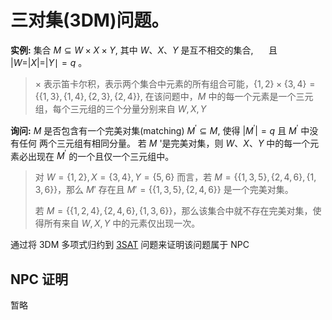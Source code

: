 # 三对集(3DM)问题。

**实例:** 集合 $M \subseteq W \times X \times Y,$ 其中 $W 、 X 、 Y$ 是互不相交的集合, $\quad$ 且 $|W=| X|=| Y \mid=q$ 。

> $\times$ 表示笛卡尔积，表示两个集合中元素的所有组合可能，$\{1,2\} \times \{3,4\} = \{\{1,3\},\{1,4\},\{2,3\},\{2,4\}\}$, 在该问题中，$M$ 中的每一个元素是一个三元组，每个三元组的三个分量分别来自 $W,X,Y$


**询问:** $M$ 是否包含有一个完美对集(matching) $M^{\prime} \subseteq M,$ 使得 $|M^{\prime}|=q$ 且 $M^{\prime}$ 中没有任何 两个三元组有相同分量。 若 $M$ '是完美对集，则 $W 、 X 、 Y$ 中的每一个元素必出现在 $M^{\prime}$ 的一个且仅一个三元组中。

> 对 $W=\{1,2\},X=\{3,4\},Y=\{5,6\}$ 而言，若 $M=\{\{1,3,5\},\{2,4,6\},\{1,3,6\}\}$，那么 $M'$ 存在且 $M'=\{\{1,3,5\},\{2,4,6\}\}$ 是一个完美对集。
> 
> 若 $M=\{\{1,2,4\},\{2,4,6\},\{1,3,6\}\}$，那么该集合中就不存在完美对集，使得所有来自 $W,X,Y$ 中的元素仅出现一次。


通过将 3DM 多项式归约到 [3SAT](3sat.html) 问题来证明该问题属于 NPC

## NPC 证明

暂略


